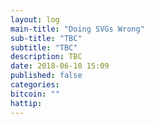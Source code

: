 ```yaml
---
layout: log
main-title: "Doing SVGs Wrong"
sub-title: "TBC"
subtitle: "TBC"
description: TBC
date: 2018-06-10 15:09
published: false
categories: 
bitcoin: ""
hattip: 
---
```

